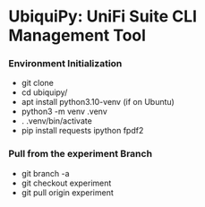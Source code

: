 # UbiquiPy: UniFi Suite CLI Management Tool #



### Environment Initialization ###

* git clone 
* cd ubiquipy/
* apt install python3.10-venv (if on Ubuntu)
* python3 -m venv .venv 
* . .venv/bin/activate
* pip install requests ipython fpdf2

### Pull from the experiment Branch ###

* git branch -a
* git checkout experiment
* git pull origin experiment


